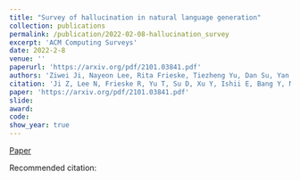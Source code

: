```yaml
---
title: "Survey of hallucination in natural language generation"
collection: publications
permalink: /publication/2022-02-08-hallucination_survey
excerpt: 'ACM Computing Surveys'
date: 2022-2-8
venue: ''
paperurl: 'https://arxiv.org/pdf/2101.03841.pdf'
authors: 'Ziwei Ji, Nayeon Lee, Rita Frieske, Tiezheng Yu, Dan Su, Yan Xu, Etsuko Ishii, Yejin Bang, Andrea Madotto, Pascale Fung'
citation: 'Ji Z, Lee N, Frieske R, Yu T, Su D, Xu Y, Ishii E, Bang Y, Madotto A, Fung P. Survey of hallucination in natural language generation. arXiv preprint arXiv:2202.03629. 2022 Feb 8.'
paper: 'https://arxiv.org/pdf/2101.03841.pdf'
slide:
award:
code: 
show_year: true
---
```

[Paper](https://arxiv.org/pdf/2101.03841.pdf)

Recommended citation: 
